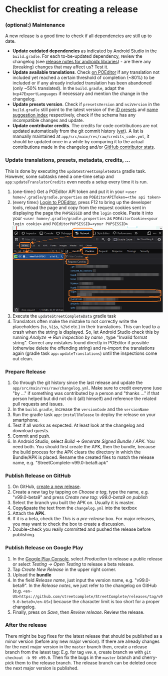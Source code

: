 # Checklist for creating a release

### (optional:) Maintenance

A new release is a good time to check if all dependencies are still up to date.

- **Update outdated dependencies** as indicated by Android Studio in the `build.gradle`. For each to-be-updated dependency, review the changelog (see [release notes for androidx libraries](https://developer.android.com/jetpack/androidx/releases/appcompat)) - are there any (breaking) changes that may affect us? Test it.
- **Update available translations**. Check [on POEditor](https://poeditor.com/projects/view?id=97843) if any translation not included yet reached a certain threshold of completion (~80%) to be included or if any already included translation has been abandoned (only ~50% translated). In the `build.gradle`, adapt the `bcp47ExportLanguages` if necessary and mention the change in the changelog.
- **Update presets version**. Check if `presetsVersion` and `nsiVersion` in the `build.gradle` still point to the latest version of the [iD presets](https://github.com/openstreetmap/id-tagging-schema/releases) and [name suggestion index](https://github.com/osmlab/name-suggestion-index/tags) respectively, check if the schema has any incompatible changes and update. 
- **Update contributor credits**. The credits for code contributions are not updated automatically from the git commit history ([yet](https://github.com/streetcomplete/StreetComplete/pull/2815)). A list is manually maintained at `app/src/main/res/raw/credits_code.yml`, it should be updated once in a while by comparing it to the actual contributions made in the changelog and/or [GitHub contributor stats](https://github.com/streetcomplete/StreetComplete/graphs/contributors).

### Update translations, presets, metadata, credits, ...

This is done by executing the `updateStreetCompleteData` gradle task. However, some subtasks need a one-time setup and `app:updateTranslatorCredits` even needs a setup every time it is run.

1. (one-time:) Get a POEditor API token and put it in your `<user home>/.gradle/gradle.properties` as `POEditorAPIToken=<the api token>`
2. (every time:) [Login to POEditor](https://poeditor.com/projects/view?id=97843), press F12 to bring up the developer tools, reload the page and copy from the request cookies sent in displaying the page the `PHPSESSID` and the `login` cookie. Paste it into your `<user home>/.gradle/gradle.properties` as `POEditorCookie=<your login cookie>` and `POEditorPHPSESSID=<your PHPSESSID>` ![Firefox screenshot](get_poeditor_cookie.png)
3. Execute the `updateStreetCompleteData` gradle task
4. Translators often make the mistake to not correctly write the placeholders (`%s`, `%1$s`, `%2%d` etc.) in their translations. This can lead to a crash when the string is displayed. So, let Android Studio check this by running _Analyze -> Run inspection by name_ , type "Invalid format string". Correct any mistakes found directly in POEditor if possible (otherwise delete the offending string) and re-import the translations again (gradle task `app:updateTranslations`) until the inspections come out clean.

### Prepare Release

1. Go through the git history since the last release and update the `app/src/main/res/raw/changelog.yml`. Make sure to credit everyone (use "by ..." if something was contributed by a person and "thanks ..." if that person helped but did not do it (all) himself) and reference the related pull requests and issues.
2. In the `build.gradle`, increase the `versionCode` and the `versionName`
3. Run the gradle task `app:installRelease` to deploy the release on your smartphone.
4. Test if all works as expected. At least look at the changelog and download quests.
5. Commit and push.
6. In Android Studio, select _Build -> Generate Signed Bundle / APK_. You need both. You should first create the APK, then the bundle, because the build process for the APK clears the directory in which the Bundle/APK is placed. Rename the created files to match the release name, e.g. "StreetComplete-v99.0-beta9.apk"

### Publish Release on GitHub

1. On GitHub, [create a new release](https://github.com/streetcomplete/StreetComplete/releases/new).
2. Create a new tag by tapping on _Choose a tag_, type the name, e.g. "v99.0-beta9" and press _Create new tag: v99.0-beta9 on publish_
3. Select the branch you built the APK on. Usually it is master.
4. Copy&paste the text from the `changelog.yml` into the textbox
5. Attach the **APK**.
6. If it is a beta, check the _This is a pre-release_ box. For major releases, you may want to check the box to create a discussion.
7. Double-check you really committed and pushed the release before publishing.

### Publish Release on Google Play

1. In the [Google Play Console](https://play.google.com/console/), select _Production_ to release a public release or select 
_Testing -> Open Testing_ to release a beta release.
2. Tap _Create New Release_ in the upper right corner.
3. Upload the **bundle**
4. In the field _Release name_, just input the version name, e.g. "v99.0-beta9". In the _Release notes_, we just refer to the changelog on GitHub (e.g. `<en-US>https://github.com/streetcomplete/StreetComplete/releases/tag/v99.0-beta9</en-US>`) because the character limit is too short for a proper changelog.
5. Finally, press on _Save_, then _Review release_. Review the release.

### After the release

There might be bug fixes for the latest release that should be published as a minor version (before any new major version). If there are already changes for the next major version in the `master` branch then, create a release branch from the latest tag: E.g. for tag `v99.0`, create branch `99` with `git checkout -b 99 v99.0`. Then fix the bugs in the `master` branch and cherry-pick them to the release branch. The release branch can be deleted once the next major version is published.
